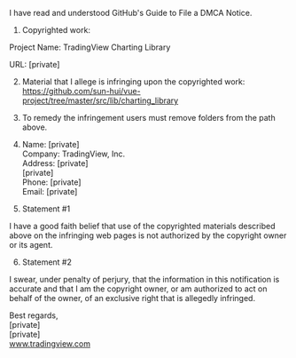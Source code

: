 I have read and understood GitHub's Guide to File a DMCA Notice.

1.    Copyrighted work:

Project Name: TradingView Charting Library

URL: [private]

2.    Material that I allege is infringing upon the copyrighted work: https://github.com/sun-hui/vue-project/tree/master/src/lib/charting_library

3.    To remedy the infringement users must remove folders from the path above.

4.    Name: [private]  
Company: TradingView, Inc.  
Address: [private]  
[private]  
Phone: [private]  
Email: [private]  

5.    Statement #1

I have a good faith belief that use of the copyrighted materials described above on the infringing web pages is not authorized by the copyright owner or its agent.

6.    Statement #2

I swear, under penalty of perjury, that the information in this notification is accurate and that I am the copyright owner, or am authorized to act on behalf of the owner, of an exclusive right that is allegedly infringed.


Best regards,  
[private]  
[private]  
www.tradingview.com
